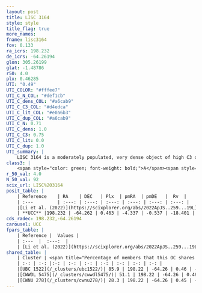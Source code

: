```yaml
---
layout: post
title: LISC 3164
style: style
title_flag: true
more_names: 
fname: lisc3164
fov: 0.133
ra_icrs: 198.232
de_icrs: -64.26194
glon: 305.26199
glat: -1.48786
r50: 4.0
plx: 0.46285
UTI: "0.49"
UTI_COLOR: "#fffee7"
UTI_C_N_COL: "#def1cb"
UTI_C_dens_COL: "#a6cab9"
UTI_C_C3_COL: "#d4edca"
UTI_C_lit_COL: "#e0a6b3"
UTI_C_dup_COL: "#a6cab9"
UTI_C_N: 0.71
UTI_C_dens: 1.0
UTI_C_C3: 0.75
UTI_C_lit: 0.0
UTI_C_dup: 1.0
UTI_summary: |
    LISC 3164 is a moderately populated, very dense object of high C3 quality. It was recently reported in the literature. This object shares a large percentage of members with 3 later reported entries.
class3: |
    <span style="color: green; font-weight: bold;">A</span><span style="color: #FFC300; font-weight: bold;">B</span>
r_50_val: 4.0
N_50_val: 92
scix_url: LISC%203164
posit_table: |
    | Reference    | RA    | DEC   | Plx  | pmRA  | pmDE   |  Rv  |
    | :---         | :---: | :---: | :---: | :---: | :---: | :---: |
    |[Li et al. (2022)](https://scixplorer.org/abs/2022ApJS..259...19L) | 198.262 | -64.246 | 0.465 | -4.34 | -0.544 | -- |
    | **UCC** |198.232 | -64.262 | 0.463 | -4.337 | -0.537 | -18.401 | 
cds_radec: 198.232,-64.26194
carousel: UCC
fpars_table: |
    | Reference |  Values |
    | :---  |  :---:  |
    | [Li et al. (2022)](https://scixplorer.org/abs/2022ApJS..259...19L) | `E(V-I)=0.64, m-M=11.4, Age=0.7, Z=0.02, fbin=0.53` |
shared_table: |
    | Cluster | <span title="Percentage of members that this OC shares with the ones listed">%</span>   | RA   | DEC   | Plx   | pmRA  | pmDE  | Rv | UTI |
    | :-: | :-: |:-: | :-: | :-: | :-: | :-: | :-: | :-: |
    |[UBC 1522](/_clusters/ubc1522/)| 85.9 | 198.22 | -64.26 | 0.46 | -4.35 | -0.53 | -18.4 |0.02 |
    |[CWWDL 5475](/_clusters/cwwdl5475/)| 51.1 | 198.22 | -64.26 | 0.46 | -4.35 | -0.52 | -18.4 |0.0 |
    |[CWNU 278](/_clusters/cwnu278/)| 28.3 | 198.22 | -64.26 | 0.45 | -4.35 | -0.53 | -15.14 |0.0 |
---
```

